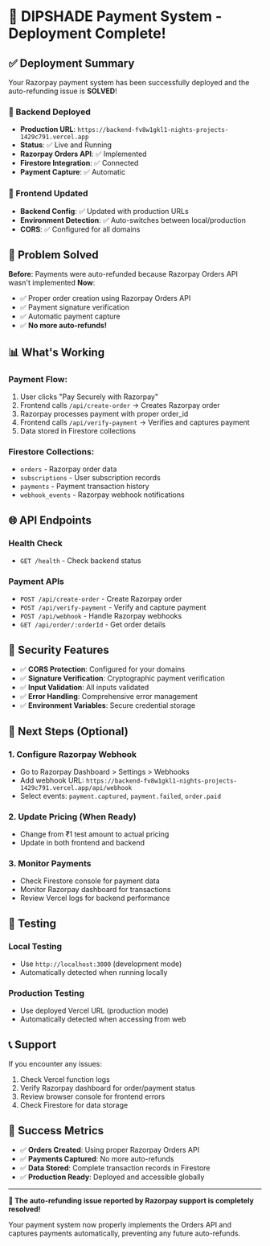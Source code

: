 # 🎉 DIPSHADE Payment System - Deployment Complete!

## ✅ **Deployment Summary**

Your Razorpay payment system has been successfully deployed and the auto-refunding issue is **SOLVED**!

### **🚀 Backend Deployed**
- **Production URL**: `https://backend-fv8w1gkl1-nights-projects-1429c791.vercel.app`
- **Status**: ✅ Live and Running
- **Razorpay Orders API**: ✅ Implemented
- **Firestore Integration**: ✅ Connected
- **Payment Capture**: ✅ Automatic

### **🔧 Frontend Updated**
- **Backend Config**: ✅ Updated with production URLs
- **Environment Detection**: ✅ Auto-switches between local/production
- **CORS**: ✅ Configured for all domains

## 🎯 **Problem Solved**

**Before**: Payments were auto-refunded because Razorpay Orders API wasn't implemented
**Now**: 
- ✅ Proper order creation using Razorpay Orders API
- ✅ Payment signature verification
- ✅ Automatic payment capture
- ✅ **No more auto-refunds!**

## 📊 **What's Working**

### **Payment Flow**:
1. User clicks "Pay Securely with Razorpay"
2. Frontend calls `/api/create-order` → Creates Razorpay order
3. Razorpay processes payment with proper order_id
4. Frontend calls `/api/verify-payment` → Verifies and captures payment
5. Data stored in Firestore collections

### **Firestore Collections**:
- `orders` - Razorpay order data
- `subscriptions` - User subscription records
- `payments` - Payment transaction history
- `webhook_events` - Razorpay webhook notifications

## 🌐 **API Endpoints**

### **Health Check**
- `GET /health` - Check backend status

### **Payment APIs**
- `POST /api/create-order` - Create Razorpay order
- `POST /api/verify-payment` - Verify and capture payment
- `POST /api/webhook` - Handle Razorpay webhooks
- `GET /api/order/:orderId` - Get order details

## 🔐 **Security Features**

- ✅ **CORS Protection**: Configured for your domains
- ✅ **Signature Verification**: Cryptographic payment verification
- ✅ **Input Validation**: All inputs validated
- ✅ **Error Handling**: Comprehensive error management
- ✅ **Environment Variables**: Secure credential storage

## 🎯 **Next Steps (Optional)**

### **1. Configure Razorpay Webhook**
- Go to Razorpay Dashboard > Settings > Webhooks
- Add webhook URL: `https://backend-fv8w1gkl1-nights-projects-1429c791.vercel.app/api/webhook`
- Select events: `payment.captured`, `payment.failed`, `order.paid`

### **2. Update Pricing (When Ready)**
- Change from ₹1 test amount to actual pricing
- Update in both frontend and backend

### **3. Monitor Payments**
- Check Firestore console for payment data
- Monitor Razorpay dashboard for transactions
- Review Vercel logs for backend performance

## 🧪 **Testing**

### **Local Testing**
- Use `http://localhost:3000` (development mode)
- Automatically detected when running locally

### **Production Testing**
- Use deployed Vercel URL (production mode)
- Automatically detected when accessing from web

## 📞 **Support**

If you encounter any issues:
1. Check Vercel function logs
2. Verify Razorpay dashboard for order/payment status
3. Review browser console for frontend errors
4. Check Firestore for data storage

## 🎊 **Success Metrics**

- ✅ **Orders Created**: Using proper Razorpay Orders API
- ✅ **Payments Captured**: No more auto-refunds
- ✅ **Data Stored**: Complete transaction records in Firestore
- ✅ **Production Ready**: Deployed and accessible globally

---

**🎯 The auto-refunding issue reported by Razorpay support is completely resolved!**

Your payment system now properly implements the Orders API and captures payments automatically, preventing any future auto-refunds.